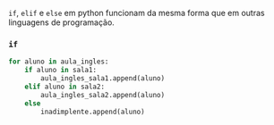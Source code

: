 `if`, `elif` e `else` em python funcionam da mesma forma que em outras linguagens de programação.

### `if`
```python
for aluno in aula_ingles:
    if aluno in sala1:
        aula_ingles_sala1.append(aluno)
    elif aluno in sala2:
        aula_ingles_sala2.append(aluno)
    else
	    inadimplente.append(aluno)
```
